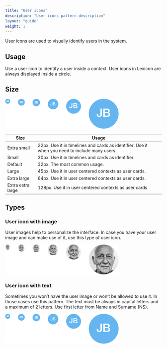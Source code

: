 ```yaml
---
title: "User icons"
description: "User icons pattern description"
layout: "guide"
weight: 1
---
```


User icons are used to visually identify users in the system.

## Usage

Use a user icon to identify a user inside a context. User icons in Lexicon are always displayed inside a circle.

## Size

![all 6 user icons sizes](../../../images/userIcon.png)

| Size | Usage |
| ---- | ----- |
| Extra small | 22px. Use it in timelines and cards as identifier. Use it when you need to include many users. |
| Small | 30px. Use it in timelines and cards as identifier. |
| Default | 32px. The most common usage. |
| Large | 45px. Use it in user centered contexts as user cards. |
| Extra large | 64px. Use it in user centered contexts as user cards. |
| Extra estra large | 128px. Use it in user centered contexts as user cards. |

## Types

### User icon with image

User images help to personalize the interface. In case you have your user image and can make use of it, use this type of user icon.

![all 6 user icons sizes with image](../../../images/userIconImages.png)

### User icon with text

Sometimes you won’t have the user image or won’t be allowed to use it. In those cases use this pattern. The text must be always in capital letters and a maximum of 2 letters. Use first letter from Name and Surname (NS). 

![all 6 user icons sizes with text](../../../images/userIcon.png)
